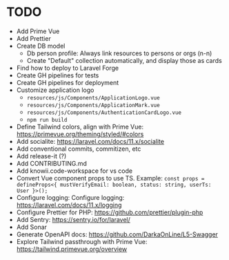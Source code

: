 # TODO

- Add Prime Vue
- Add Prettier
- Create DB model
  - Db person profile: Always link resources to persons or orgs (n-n)
  - Create "Default" collection automatically, and display those as cards
- Find how to deploy to Laravel Forge
- Create GH pipelines for tests
- Create GH pipelines for deployment
- Customize application logo
  - `resources/js/Components/ApplicationLogo.vue`
  - `resources/js/Components/ApplicationMark.vue`
  - `resources/js/Components/AuthenticationCardLogo.vue`
  - `npm run build`
- Define Tailwind colors, align with Prime Vue: https://primevue.org/theming/styled/#colors
- Add socialite: https://laravel.com/docs/11.x/socialite
- Add conventional commits, commitizen, etc
- Add release-it (?)
- Add CONTRIBUTING.md
- Add knowii.code-workspace for vs code
- Convert Vue component props to use TS. Example: `const props = defineProps<{ mustVerifyEmail: boolean, status: string, userTs: User }>();`
- Configure logging: Configure logging: https://laravel.com/docs/11.x/logging
- Configure Prettier for PHP: https://github.com/prettier/plugin-php
- Add Sentry: https://sentry.io/for/laravel/
- Add Sonar
- Generate OpenAPI docs: https://github.com/DarkaOnLine/L5-Swagger
- Explore Tailwind passthrough with Prime Vue: https://tailwind.primevue.org/overview
